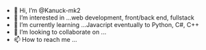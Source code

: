 - 👋 Hi, I’m @Kanuck-mk2
- 👀 I’m interested in ...web development, front/back end, fullstack
- 🌱 I’m currently learning ...Javacript eventually to Python, C#, C++
- 💞️ I’m looking to collaborate on ...
- 📫 How to reach me ...

<!---
Kanuck-mk2/Kanuck-mk2 is a ✨ special ✨ repository because its `README.md` (this file) appears on your GitHub profile.
You can click the Preview link to take a look at your changes.
--->
